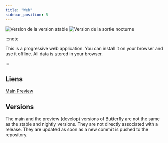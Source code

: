 ```yaml
---
title: "Web"
sidebar_position: 5
---
```


![Version de la version stable](https://img.shields.io/badge/dynamic/yaml?color=c4840d&label=Stable&query=%24.version&url=https%3A%2F%2Fraw.githubusercontent.com%2FLinwoodCloud%2Fbutterfly%2Fstable%2Fapp%2Fpubspec.yaml&style=for-the-badge) ![Version de la sortie nocturne](https://img.shields.io/badge/dynamic/yaml?color=f7d28c&label=Nightly&query=%24.version&url=https%3A%2F%2Fraw.githubusercontent.com%2FLinwoodCloud%2Fbutterfly%2Fnightly%2Fapp%2Fpubspec.yaml&style=for-the-badge)

:::note

This is a progressive web application. You can install it on your browser and use it offline. All data is stored in your browser.

:::


## Liens

<div className="row margin-bottom--lg padding--sm">
<a class="button button--outline button--info button--lg margin--sm" href="https://butterfly.linwood.dev">
  Main
</a>
<a class="button button--outline button--danger button--lg margin--sm" href="https://preview.butterfly.linwood.dev">
  Preview
</a>
</div>

## Versions

The main and the preview (develop) versions of Butterfly are not the same as the stable and nightly versions. They are not directly associated with a release. They are updated as soon as a new commit is pushed to the repository.
